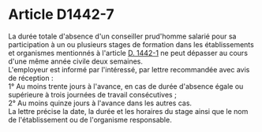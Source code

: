# Article D1442-7

  
La durée totale d'absence d'un conseiller prud'homme salarié pour sa participation à un ou plusieurs stages de formation dans les établissements et organismes mentionnés à l'article [D. 1442-1][1] ne peut dépasser au cours d'une même année civile deux semaines.   
L'employeur est informé par l'intéressé, par lettre recommandée avec avis de réception :   
1° Au moins trente jours à l'avance, en cas de durée d'absence égale ou supérieure à trois journées de travail consécutives ;   
2° Au moins quinze jours à l'avance dans les autres cas.   
La lettre précise la date, la durée et les horaires du stage ainsi que le nom de l'établissement ou de l'organisme responsable.

 [1]: /affichCodeArticle.do?cidTexte=LEGITEXT000006072050&idArticle=LEGIARTI000018484756&dateTexte=&categorieLien=cid